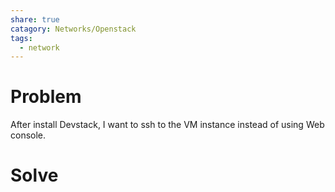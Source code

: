 ```yaml
---
share: true
catagory: Networks/Openstack
tags:
  - network
---
```


# Problem

After install Devstack, I want to ssh to the VM instance instead of using Web console.



# Solve 


